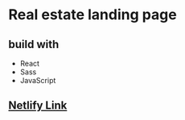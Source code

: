 # Real estate landing page 
## build with
- React 
- Sass 
- JavaScript

## [Netlify Link](https://housing-scss.netlify.app/home)
